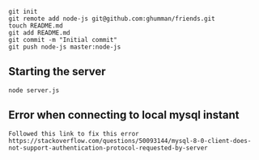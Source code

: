 ```
git init
git remote add node-js git@github.com:ghumman/friends.git
touch README.md
git add README.md
git commit -m "Initial commit"
git push node-js master:node-js
```

## Starting the server
```
node server.js
```

## Error when connecting to local mysql instant
```
Followed this link to fix this error
https://stackoverflow.com/questions/50093144/mysql-8-0-client-does-not-support-authentication-protocol-requested-by-server
```
